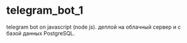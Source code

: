 # telegram_bot_1
telegram bot  on javascript (node js). деплой на облачный сервер и с базой данных PostgreSQL.
